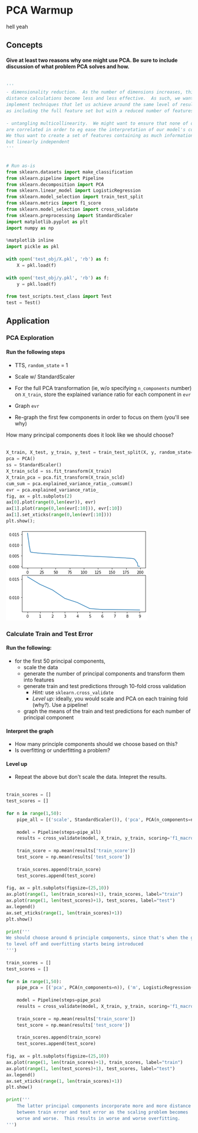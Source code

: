 # PCA Warmup
hell yeah

## Concepts

#### Give at least two reasons why one might use PCA.  Be sure to include discussion of what problem PCA solves and how.


```python

'''
- dimensionality reduction.  As the number of dimensions increases, things like
distance calculations become less and less effective.  As such, we want to 
implement techniques that let us achieve around the same level of results
as including the full feature set but with a reduced number of features.

- untangling multicollinearity.  We might want to ensure that none of our features
are correlated in order to eg ease the interpretation of our model's coefficients.  
We thus want to create a set of features containing as much information as possible
but linearly independent
'''
```


```python

# Run as-is
from sklearn.datasets import make_classification
from sklearn.pipeline import Pipeline
from sklearn.decomposition import PCA
from sklearn.linear_model import LogisticRegression
from sklearn.model_selection import train_test_split
from sklearn.metrics import f1_score
from sklearn.model_selection import cross_validate
from sklearn.preprocessing import StandardScaler
import matplotlib.pyplot as plt
import numpy as np

%matplotlib inline
import pickle as pkl

with open('test_obj/X.pkl', 'rb') as f:
    X = pkl.load(f)

with open('test_obj/y.pkl', 'rb') as f:
    y = pkl.load(f)  

from test_scripts.test_class import Test
test = Test()
```

## Application

### PCA Exploration

#### Run the following steps
- TTS, `random_state` = 1

- Scale w/ StandardScaler

- For the full PCA transformation (ie, w/o specifying `n_components` number)
on `X_train`, store the explained variance ratio for each component 
in `evr`

- Graph `evr`

- Re-graph the first few components in order to focus on them (you'll see why)

How many principal components does it look like we should choose?


```python

X_train, X_test, y_train, y_test = train_test_split(X, y, random_state=1)
pca = PCA()
ss = StandardScaler()
X_train_scld = ss.fit_transform(X_train)
X_train_pca = pca.fit_transform(X_train_scld)
cum_sum = pca.explained_variance_ratio_.cumsum()
evr = pca.explained_variance_ratio_
fig, ax = plt.subplots(2)
ax[0].plot(range(0,len(evr)), evr)
ax[1].plot(range(0,len(evr[:10])), evr[:10])
ax[1].set_xticks(range(0,len(evr[:10])))
plt.show();
```


![png](index_files/index_4_0.png)


### Calculate Train and Test Error

#### Run the following:
- for the first 50 principal components,
  - scale the data
  - generate the number of principal components and transform them into features
  - generate train and test predictions through 10-fold cross validation
    - *Hint:* use `sklearn.cross_validate`
    - *Level up:* ideally, you would scale and PCA on each training fold (why?).  Use a pipeline!
  - graph the means of the train and test predictions for each number of principal component

#### Interpret the graph  
- How many principle components should we choose based on this?
- Is overfitting or underfitting a problem?

#### Level up
- Repeat the above but don't scale the data.  Intepret the results.


```python

train_scores = []
test_scores = []

for n in range(1,50):
    pipe_all = [('scale', StandardScaler()), ('pca', PCA(n_components=n)), ('m', LogisticRegression())]

    model = Pipeline(steps=pipe_all)
    results = cross_validate(model, X_train, y_train, scoring='f1_macro', cv=10, return_train_score=True, )

    train_score = np.mean(results['train_score'])
    test_score = np.mean(results['test_score'])
    
    train_scores.append(train_score)
    test_scores.append(test_score)

fig, ax = plt.subplots(figsize=(25,10))
ax.plot(range(1, len(train_scores)+1), train_scores, label="train")
ax.plot(range(1, len(test_scores)+1), test_scores, label="test")
ax.legend()
ax.set_xticks(range(1, len(train_scores)+1))
plt.show()

print('''
We should choose around 6 principle components, since that's when the gains in f1_score start
to level off and overfitting starts being introduced 
''')

train_scores = []
test_scores = []

for n in range(1,50):
    pipe_pca = [('pca', PCA(n_components=n)), ('m', LogisticRegression())]

    model = Pipeline(steps=pipe_pca)
    results = cross_validate(model, X_train, y_train, scoring='f1_macro', cv=10, return_train_score=True, )

    train_score = np.mean(results['train_score'])
    test_score = np.mean(results['test_score'])
    
    train_scores.append(train_score)
    test_scores.append(test_score)

fig, ax = plt.subplots(figsize=(25,10))
ax.plot(range(1, len(train_scores)+1), train_scores, label="train")
ax.plot(range(1, len(test_scores)+1), test_scores, label="test")
ax.legend()
ax.set_xticks(range(1, len(train_scores)+1))
plt.show()

print('''
    The latter principal components incorporate more and more distance 
    between train error and test error as the scaling problem becomes
    worse and worse.  This results in worse and worse overfitting.
''')
```
